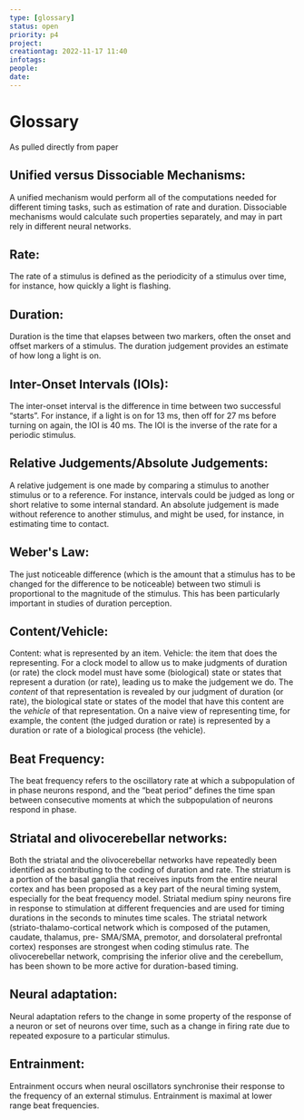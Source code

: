 ```yaml
---
type: [glossary]
status: open
priority: p4
project:
creationtag: 2022-11-17 11:40
infotags:
people:
date:
---
```

# Glossary
As pulled directly from paper
## Unified versus Dissociable Mechanisms:
A unified mechanism would perform all of the computations needed for different timing tasks, such as estimation of rate and duration. Dissociable mechanisms would calculate such properties separately, and may in part rely in different neural networks.
    
## Rate:
The rate of a stimulus is defined as the periodicity of a stimulus over time, for instance, how quickly a light is flashing.
    
## Duration:
Duration is the time that elapses between two markers, often the onset and offset markers of a stimulus. The duration judgement provides an estimate of how long a light is on.
    
## Inter-Onset Intervals (IOIs):
The inter-onset interval is the difference in time between two successful “starts”. For instance, if a light is on for 13 ms, then off for 27 ms before turning on again, the IOI is 40 ms. The IOI is the inverse of the rate for a periodic stimulus.
    
## Relative Judgements/Absolute Judgements:
A relative judgement is one made by comparing a stimulus to another stimulus or to a reference. For instance, intervals could be judged as long or short relative to some internal standard. An absolute judgement is made without reference to another stimulus, and might be used, for instance, in estimating time to contact.
    
## Weber's Law:
The just noticeable difference (which is the amount that a stimulus has to be changed for the difference to be noticeable) between two stimuli is proportional to the magnitude of the stimulus. This has been particularly important in studies of duration perception.
    
## Content/Vehicle:
Content: what is represented by an item. Vehicle: the item that does the representing. For a clock model to allow us to make judgments of duration (or rate) the clock model must have some (biological) state or states that represent a duration (or rate), leading us to make the judgement we do. The *content* of that representation is revealed by our judgment of duration (or rate), the biological state or states of the model that have this content are the *vehicle* of that representation. On a naive view of representing time, for example, the content (the judged duration or rate) is represented by a duration or rate of a biological process (the vehicle).
    
## Beat Frequency:
The beat frequency refers to the oscillatory rate at which a subpopulation of in phase neurons respond, and the “beat period” defines the time span between consecutive moments at which the subpopulation of neurons respond in phase.
    
## Striatal and olivocerebellar networks:
Both the striatal and the olivocerebellar networks have repeatedly been identified as contributing to the coding of duration and rate. The striatum is a portion of the basal ganglia that receives inputs from the entire neural cortex and has been proposed as a key part of the neural timing system, especially for the beat frequency model. Striatal medium spiny neurons fire in response to stimulation at different frequencies and are used for timing durations in the seconds to minutes time scales. The striatal network (striato-thalamo-cortical network which is composed of the putamen, caudate, thalamus, pre- SMA/SMA, premotor, and dorsolateral prefrontal cortex) responses are strongest when coding stimulus rate. The olivocerebellar network, comprising the inferior olive and the cerebellum, has been shown to be more active for duration-based timing.
    
## Neural adaptation:
Neural adaptation refers to the change in some property of the response of a neuron or set of neurons over time, such as a change in firing rate due to repeated exposure to a particular stimulus.
    
## Entrainment:
Entrainment occurs when neural oscillators synchronise their response to the frequency of an external stimulus. Entrainment is maximal at lower range beat frequencies.